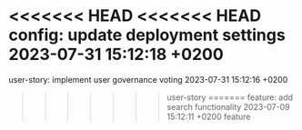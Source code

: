 <<<<<<< HEAD
<<<<<<< HEAD
config: update deployment settings 2023-07-31 15:12:18 +0200
=======
user-story: implement user governance voting 2023-07-31 15:12:16 +0200
>>>>>>> user-story
=======
feature: add search functionality 2023-07-09 15:12:11 +0200
>>>>>>> feature
